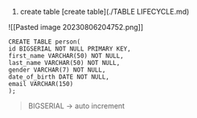 
1. create table [create table](./TABLE LIFECYCLE.md)

![[Pasted image 20230806204752.png]]

```
CREATE TABLE person(
id BIGSERIAL NOT NULL PRIMARY KEY,
first_name VARCHAR(50) NOT NULL,
last_name VARCHAR(50) NOT NULL,
gender VARCHAR(7) NOT NULL,
date_of_birth DATE NOT NULL,
email VARCHAR(150)
);
```

> BIGSERIAL -> auto increment